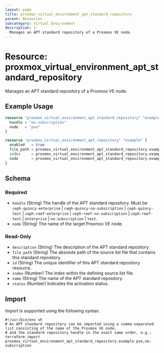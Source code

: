 ```yaml
---
layout: page
title: proxmox_virtual_environment_apt_standard_repository
parent: Resources
subcategory: Virtual Environment
description: |-
  Manages an APT standard repository of a Proxmox VE node.
---
```


# Resource: proxmox_virtual_environment_apt_standard_repository

Manages an APT standard repository of a Proxmox VE node.

## Example Usage

```terraform
resource "proxmox_virtual_environment_apt_standard_repository" "example" {
  handle = "no-subscription"
  node   = "pve"
}

resource "proxmox_virtual_environment_apt_repository" "example" {
  enabled   = true
  file_path = proxmox_virtual_environment_apt_standard_repository.example.file_path
  index     = proxmox_virtual_environment_apt_standard_repository.example.index
  node      = proxmox_virtual_environment_apt_standard_repository.example.node
}
```

<!-- schema generated by tfplugindocs -->
## Schema

### Required

- `handle` (String) The handle of the APT standard repository. Must be `ceph-quincy-enterprise` | `ceph-quincy-no-subscription` | `ceph-quincy-test` | `ceph-reef-enterprise` | `ceph-reef-no-subscription` | `ceph-reef-test` | `enterprise` | `no-subscription` | `test`.
- `node` (String) The name of the target Proxmox VE node.

### Read-Only

- `description` (String) The description of the APT standard repository.
- `file_path` (String) The absolute path of the source list file that contains this standard repository.
- `id` (String) The unique identifier of this APT standard repository resource.
- `index` (Number) The index within the defining source list file.
- `name` (String) The name of the APT standard repository.
- `status` (Number) Indicates the activation status.

## Import

Import is supported using the following syntax:

```shell
#!/usr/bin/env sh
# An APT standard repository can be imported using a comma-separated list consisting of the name of the Proxmox VE node,
# and the standard repository handle in the exact same order, e.g.:
terraform import proxmox_virtual_environment_apt_standard_repository.example pve,no-subscription
```
